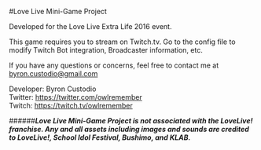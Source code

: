 #Love Live Mini-Game Project

Developed for the Love Live Extra Life 2016 event.

This game requires you to stream on Twitch.tv. Go to the config file to modify Twitch Bot integration, Broadcaster information, etc.

If you have any questions or concerns, feel free to contact me at  
byron.custodio@gmail.com

Developer: Byron Custodio  
Twitter: https://twitter.com/owlremember  
Twitch: https://twitch.tv/owlremember

######***Love Live Mini-Game Project is not associated with the LoveLive! franchise. Any and all assets including images and sounds are credited to LoveLive!, School Idol Festival, Bushimo, and KLAB.***
